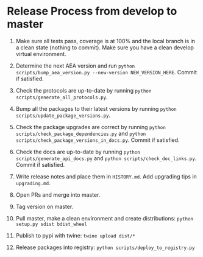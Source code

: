 
# Release Process from develop to master

1. Make sure all tests pass, coverage is at 100% and the local branch is in a clean state (nothing to commit). Make sure you have a clean develop virtual environment.

2. Determine the next AEA version and run `python scripts/bump_aea_version.py --new-version NEW_VERSION_HERE`. Commit if satisfied.

3. Check the protocols are up-to-date by running `python scripts/generate_all_protocols.py`.

4. Bump all the packages to their latest versions by running `python scripts/update_package_versions.py`.

5. Check the package upgrades are correct by running `python scripts/check_package_dependencies.py` and `python scripts/check_package_versions_in_docs.py`. Commit if satisfied.

6. Check the docs are up-to-date by running `python scripts/generate_api_docs.py` and `python scripts/check_doc_links.py`. Commit if satisfied.

7. Write release notes and place them in `HISTORY.md`. Add upgrading tips in `upgrading.md`.

8. Open PRs and merge into master.

9. Tag version on master.

10. Pull master, make a clean environment and create distributions: `python setup.py sdist bdist_wheel`

11. Publish to pypi with twine: `twine upload dist/*`

12. Release packages into registry: `python scripts/deploy_to_registry.py`
